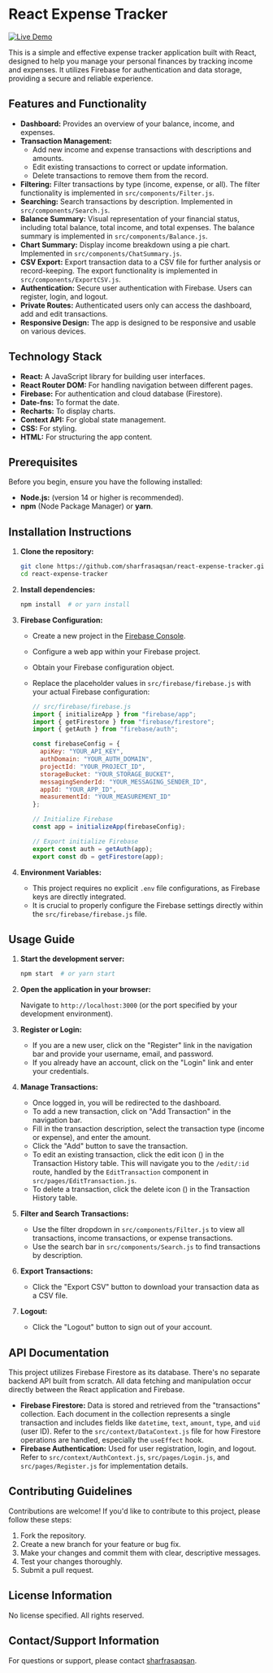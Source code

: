 # React Expense Tracker

[![Live Demo](https://img.icons8.com/?size=100&id=UyjPlooIqDBC&format=png&color=000000)](https://expense-tracker-v2.vercel.app/login) 

This is a simple and effective expense tracker application built with React, designed to help you manage your personal finances by tracking income and expenses. It utilizes Firebase for authentication and data storage, providing a secure and reliable experience.

## Features and Functionality

*   **Dashboard:** Provides an overview of your balance, income, and expenses.
*   **Transaction Management:**
    *   Add new income and expense transactions with descriptions and amounts.
    *   Edit existing transactions to correct or update information.
    *   Delete transactions to remove them from the record.
*   **Filtering:** Filter transactions by type (income, expense, or all).  The filter functionality is implemented in `src/components/Filter.js`.
*   **Searching:** Search transactions by description. Implemented in `src/components/Search.js`.
*   **Balance Summary:** Visual representation of your financial status, including total balance, total income, and total expenses.  The balance summary is implemented in `src/components/Balance.js`.
*   **Chart Summary:** Display income breakdown using a pie chart. Implemented in `src/components/ChatSummary.js`.
*   **CSV Export:** Export transaction data to a CSV file for further analysis or record-keeping. The export functionality is implemented in `src/components/ExportCSV.js`.
*   **Authentication:** Secure user authentication with Firebase.  Users can register, login, and logout.
*   **Private Routes:**  Authenticated users only can access the dashboard, add and edit transactions.
*   **Responsive Design:** The app is designed to be responsive and usable on various devices.

## Technology Stack

*   **React:** A JavaScript library for building user interfaces.
*   **React Router DOM:** For handling navigation between different pages.
*   **Firebase:** For authentication and cloud database (Firestore).
*   **Date-fns:** To format the date.
*   **Recharts:** To display charts.
*   **Context API:** For global state management.
*   **CSS:** For styling.
*   **HTML:** For structuring the app content.

## Prerequisites

Before you begin, ensure you have the following installed:

*   **Node.js:**  (version 14 or higher is recommended).
*   **npm** (Node Package Manager) or **yarn**.

## Installation Instructions

1.  **Clone the repository:**

    ```bash
    git clone https://github.com/sharfrasaqsan/react-expense-tracker.git
    cd react-expense-tracker
    ```

2.  **Install dependencies:**

    ```bash
    npm install  # or yarn install
    ```

3.  **Firebase Configuration:**

    *   Create a new project in the [Firebase Console](https://console.firebase.google.com/).
    *   Configure a web app within your Firebase project.
    *   Obtain your Firebase configuration object.
    *   Replace the placeholder values in `src/firebase/firebase.js` with your actual Firebase configuration:

        ```javascript
        // src/firebase/firebase.js
        import { initializeApp } from "firebase/app";
        import { getFirestore } from "firebase/firestore";
        import { getAuth } from "firebase/auth";

        const firebaseConfig = {
          apiKey: "YOUR_API_KEY",
          authDomain: "YOUR_AUTH_DOMAIN",
          projectId: "YOUR_PROJECT_ID",
          storageBucket: "YOUR_STORAGE_BUCKET",
          messagingSenderId: "YOUR_MESSAGING_SENDER_ID",
          appId: "YOUR_APP_ID",
          measurementId: "YOUR_MEASUREMENT_ID"
        };

        // Initialize Firebase
        const app = initializeApp(firebaseConfig);

        // Export initialize Firebase
        export const auth = getAuth(app);
        export const db = getFirestore(app);
        ```

4.  **Environment Variables:**

    *   This project requires no explicit `.env` file configurations, as Firebase keys are directly integrated.
    *   It is crucial to properly configure the Firebase settings directly within the `src/firebase/firebase.js` file.

## Usage Guide

1.  **Start the development server:**

    ```bash
    npm start  # or yarn start
    ```

2.  **Open the application in your browser:**

    Navigate to `http://localhost:3000` (or the port specified by your development environment).

3.  **Register or Login:**

    *   If you are a new user, click on the "Register" link in the navigation bar and provide your username, email, and password.
    *   If you already have an account, click on the "Login" link and enter your credentials.

4.  **Manage Transactions:**

    *   Once logged in, you will be redirected to the dashboard.
    *   To add a new transaction, click on "Add Transaction" in the navigation bar.
    *   Fill in the transaction description, select the transaction type (income or expense), and enter the amount.
    *   Click the "Add" button to save the transaction.
    *   To edit an existing transaction, click the edit icon (<FaRegEdit/>) in the Transaction History table.  This will navigate you to the `/edit/:id` route, handled by the `EditTransaction` component in `src/pages/EditTransaction.js`.
    *   To delete a transaction, click the delete icon (<RiDeleteBin6Line/>) in the Transaction History table.

5.  **Filter and Search Transactions:**

    *   Use the filter dropdown in `src/components/Filter.js` to view all transactions, income transactions, or expense transactions.
    *   Use the search bar in `src/components/Search.js` to find transactions by description.

6.  **Export Transactions:**

    *   Click the "Export CSV" button to download your transaction data as a CSV file.

7.  **Logout:**

    *   Click the "Logout" button to sign out of your account.

## API Documentation

This project utilizes Firebase Firestore as its database. There's no separate backend API built from scratch. All data fetching and manipulation occur directly between the React application and Firebase.

*   **Firebase Firestore:**  Data is stored and retrieved from the "transactions" collection. Each document in the collection represents a single transaction and includes fields like `datetime`, `text`, `amount`, `type`, and `uid` (user ID).  Refer to the `src/context/DataContext.js` file for how Firestore operations are handled, especially the `useEffect` hook.
*   **Firebase Authentication:** Used for user registration, login, and logout.  Refer to `src/context/AuthContext.js`, `src/pages/Login.js`, and `src/pages/Register.js` for implementation details.

## Contributing Guidelines

Contributions are welcome! If you'd like to contribute to this project, please follow these steps:

1.  Fork the repository.
2.  Create a new branch for your feature or bug fix.
3.  Make your changes and commit them with clear, descriptive messages.
4.  Test your changes thoroughly.
5.  Submit a pull request.

## License Information

No license specified. All rights reserved.

## Contact/Support Information

For questions or support, please contact [sharfrasaqsan](https://github.com/sharfrasaqsan).